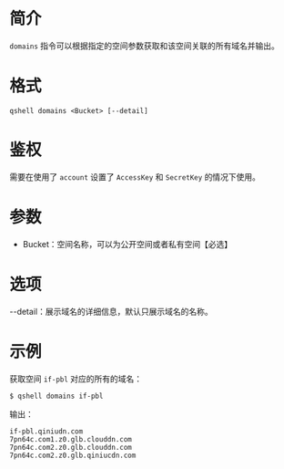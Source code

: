 # 简介
`domains` 指令可以根据指定的空间参数获取和该空间关联的所有域名并输出。

# 格式
```
qshell domains <Bucket> [--detail]
```

# 鉴权
需要在使用了 `account` 设置了 `AccessKey` 和 `SecretKey` 的情况下使用。

# 参数
- Bucket：空间名称，可以为公开空间或者私有空间【必选】

# 选项
--detail：展示域名的详细信息，默认只展示域名的名称。

# 示例
获取空间 `if-pbl` 对应的所有的域名：
```
$ qshell domains if-pbl
```

输出：
```
if-pbl.qiniudn.com
7pn64c.com1.z0.glb.clouddn.com
7pn64c.com2.z0.glb.clouddn.com
7pn64c.com2.z0.glb.qiniucdn.com
```